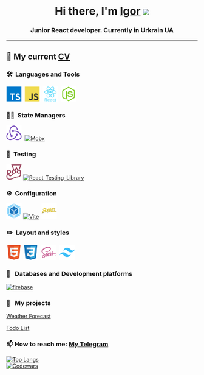 <h1 align="center">Hi there, I'm <a href="https://github.com/DarkSky3309" target="_blank">Igor</a>
<img src="https://github.com/blackcater/blackcater/raw/main/images/Hi.gif" height="32"/></h1>
<h3 align="center">Junior React developer. Currently in Urkrain UA</h3>

---
## 📄 My current <a href='https://drive.google.com/file/d/1bOMLM_sI5L5th0KwOhqrqj-uHjJJGF9y/view?usp=sharing'>CV<a/>&nbsp;

### 🛠 &nbsp;Languages and Tools
<p>
  <a href='https://www.typescriptlang.org/' target="_blank" rel="noreferrer"><img src="https://github.com/devicons/devicon/blob/master/icons/typescript/typescript-original.svg" title="TypeScript"  alt="TypeScript" width="40" height="40"/><a/>&nbsp;
  <a href='https://www.javascript.com/' target="_blank" rel="noreferrer"><img src="https://github.com/devicons/devicon/blob/master/icons/javascript/javascript-original.svg" title="JavaScript" alt="JavaScript" width="40" height="40"/></a>&nbsp;
  <a href='https://reactjs.org/' target="_blank" rel="noreferrer"><img src="https://github.com/devicons/devicon/blob/master/icons/react/react-original-wordmark.svg" title="React" alt="React" width="40" height="40"/><a/>&nbsp;
  <a href='https://nodejs.org/en/' target="_blank" rel="noreferrer"><img src="https://github.com/devicons/devicon/blob/master/icons/nodejs/nodejs-original.svg" title="NodeJS" alt="NodeJS" width="40" height="40"/><a/>&nbsp;
</p>

### 👨‍💻 &nbsp;State Managers

 <p>
  <a href='https://redux.js.org/' target="_blank" rel="noreferrer"><img src="https://github.com/devicons/devicon/blob/master/icons/redux/redux-original.svg" title="Redux" alt="Redux " width="40" height="40"/><a/>&nbsp;
  <a href='https://mobx.js.org' target="_blank" rel="noreferrer"><img src="https://mobx.js.org/assets/mobx.png" title="Mobx" alt="Mobx " width="40" height="40" target="_blank" rel="noreferrer"/><a/>&nbsp;
    </p>

### 🧪 &nbsp;Testing
<p>
  <a href="https://jestjs.io/" target="_blank" rel="noreferrer"><img src="https://github.com/devicons/devicon/blob/master/icons/jest/jest-plain.svg" alt="Jest" title="Jest" width="40" height="40"/></a>
  <a href='https://testing-library.com/docs/react-testing-library/intro/' target="_blank" rel="noreferrer"><img src="https://testing-library.com/img/octopus-64x64.png" title="React Testing Library"  alt="React_Testing_Library" width="40" height="40"/><a/>&nbsp;
</p>
  
### ⚙️ &nbsp;Configuration
<p>
  <a href="https://webpack.js.org/" target="_blank" rel="noreferrer"><img src="https://github.com/devicons/devicon/blob/master/icons/webpack/webpack-original.svg" alt="Webpack" title="Webpack" width="40" height="40"/></a>
  <a href='https://vitejs.dev/' target="_blank" rel="noreferrer"><img src="https://vitejs.dev/logo.svg" title="Vite"  alt="Vite" width="40" height="40"/><a/>&nbsp;
  <a href="https://babeljs.io/" target="_blank" rel="noreferrer"><img src="https://github.com/devicons/devicon/blob/master/icons/babel/babel-original.svg" title="Babel" alt="Babel" width="40" height="40" /></a>&nbsp;
</p>

### ✏️ &nbsp;Layout and styles
<p>
  <a href="https://html.com/" target="_blank" rel="noreferrer"><img src="https://github.com/devicons/devicon/blob/master/icons/html5/html5-original.svg" alt="HTML" title="HTML" width="40" height="40"/></a>
  <a href='https://www.w3.org/TR/CSS/#css' target="_blank" rel="noreferrer"><img src="https://github.com/devicons/devicon/blob/master/icons/css3/css3-original.svg" title="CSS"  alt="CSS" width="40" height="40"/><a/>&nbsp;
  <a href="https://sass-lang.com/" target="_blank" rel="noreferrer"><img src="https://github.com/devicons/devicon/blob/master/icons/sass/sass-original.svg" title="Sass" alt="Sass" width="40" height="40" /></a>&nbsp;
  <a href="https://tailwindcss.com/" target="_blank" rel="noreferrer"><img src="https://github.com/devicons/devicon/blob/master/icons/tailwindcss/tailwindcss-plain.svg" title="Tailwind" alt="Tailwind" width="40" height="40" /></a>&nbsp;
</p>
 
### 💾 &nbsp; Databases and Development platforms
<p>
  <a href="https://firebase.google.com/" target="_blank" rel="noreferrer"><img src="https://www.vectorlogo.zone/logos/firebase/firebase-icon.svg" alt="firebase" title="Firebase" width="40" height="40"/></a>
</p>

### 💼 &nbsp; My projects
<p>
   <a href="https://gleeful-peony-54e730.netlify.app/" target="_blank" rel="noreferrer">Weather Forecast</a>
</p>
<p>
<a href="https://astounding-lamington-66ff6d.netlify.app/" target="_blank" rel="noreferrer">Todo List</a>
</p>

### 📫 How to reach me: [My Telegram](https://t.me/Ig0r_Shevchenk0)
[![Top Langs](https://github-readme-stats.vercel.app/api/top-langs/?username=DarkSky3309&layout=compact)](https://github.com/anuraghazra/github-readme-stats)
    <br/>
<a href='https://www.codewars.com/users/DarkSky3309' target="_blank" rel="noreferrer"><img src="https://www.codewars.com/users/DarkSky3309/badges/large" title="codewars"  alt="Codewars"/><a/></p>

